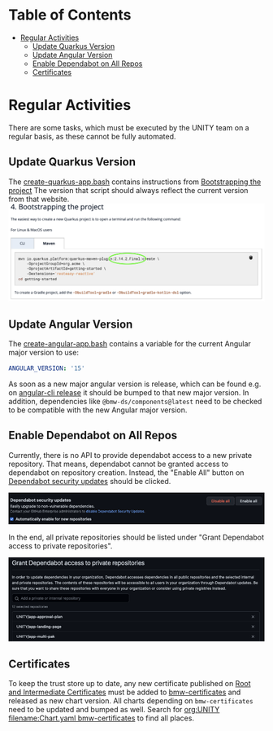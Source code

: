 # Table of Contents

<!-- START doctoc generated TOC please keep comment here to allow auto update -->
<!-- DON'T EDIT THIS SECTION, INSTEAD RE-RUN doctoc TO UPDATE -->

- [Regular Activities](#regular-activities)
  - [Update Quarkus Version](#update-quarkus-version)
  - [Update Angular Version](#update-angular-version)
  - [Enable Dependabot on All Repos](#enable-dependabot-on-all-repos)
  - [Certificates](#certificates)

<!-- END doctoc generated TOC please keep comment here to allow auto update -->

# Regular Activities

There are some tasks, which must be executed by the UNITY team on a regular basis, as these cannot be fully automated.

## Update Quarkus Version

The [create-quarkus-app.bash](https://atc-github.azure.cloud.bmw/UNITY/unity/blob/main/.github/actions/make-quarkus-stub/create-quarkus-app.bash)
contains instructions
from [Bootstrapping the project](https://quarkus.io/guides/getting-started#bootstrapping-the-project)
The version that script should always reflect the current version from that website.
![](../assets/Bootstrapping-the-project.png)

## Update Angular Version

The [create-angular-app.bash](https://atc-github.azure.cloud.bmw/UNITY/unity/blob/main/.github/workflows/make-stub.yaml)
contains a variable for the current Angular major version to use:

```yaml
ANGULAR_VERSION: '15'
```

As soon as a new major angular version is release, which can be found e.g.
on [angular-cli release](https://github.com/angular/angular-cli/releases) it should be bumped to that new major version.
In addition, dependencies like `@bmw-ds/components@latest` need to be checked to be compatible with the new Angular
major version.

## Enable Dependabot on All Repos

Currently, there is no API to provide dependabot access to a new private repository. That means, dependabot cannot be
granted access to dependabot on repository creation.
Instead, the "Enable All" button
on [Dependabot security updates](https://atc-github.azure.cloud.bmw/organizations/UNITY/settings/security_analysis)
should be clicked.

![](../assets/Dependabot-security-updates.png)

In the end, all private repositories should be listed under "Grant Dependabot access to private repositories".

![](../assets/Grant-Dependabot-access-to-private-repositories.png)

## Certificates

To keep the trust store up to date, any new certificate published on
[Root and Intermediate Certificates](https://atc.bmwgroup.net/confluence/x/_AbLJQ)
must be added to
[bmw-certificates](https://atc-github.azure.cloud.bmw/UNITY/unity-helm-charts/tree/main/charts/bmw-certificates)
and released as new chart version.
All charts depending on `bmw-certificates` need to be updated and bumped as well.
Search for
[org:UNITY filename:Chart.yaml bmw-certificates](https://atc-github.azure.cloud.bmw/search?q=org%3AUNITY+filename%3AChart.yaml+bmw-certificates&type=code)
to find all places.
